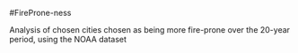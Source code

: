 #FireProne-ness

Analysis of chosen cities chosen as being more fire-prone over the 20-year period, using the NOAA dataset 
